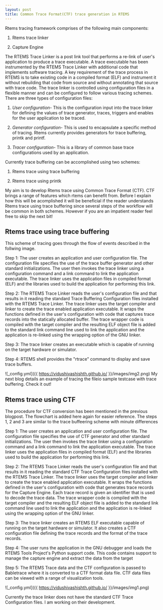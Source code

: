 ```yaml
---
layout: post
title: Common Trace Format(CTF) trace generation in RTEMS
---
```

Rtems tracing framework comprises of the following main components:

1) Rtems trace linker

2) Capture Engine

The RTEMS Trace Linker is a post link tool that performs a re-link of user's application to produce a trace executable. A trace executable has been instrumented by the RTEMS Trace Linker with additional code that implements software tracing. A key requirement of the trace process in RTEMS is to take existing code in a compiled format (ELF) and instrument it without rebuilding that code from source and without annotating that source with trace code. The trace linker is controlled using configuration files in a flexible manner and can be configured to follow various tracing schemes. There are three types of configuration files:

1) <em>User configuration</em>- This is the configuration input into the trace linker for defining the values of trace generator, traces, triggers and enables for the user application to be traced.

2) <em>Generator configuration</em>- This is used to encapsulate a specific method of tracing. Rtems currently provides generators for trace buffering, printk and printf. 

3) <em>Tracer configuration</em>- This is a library of common base trace configurations used by an application.


Currently trace buffering can be accomplished using two schemes:

1) Rtems trace using trace buffering

2) Rtems trace using printk 

My aim is to develop Rtems trace using Common Trace Format (CTF). CTF brings a range of features which rtems can benefit from. Before I explain how this will be acomplished it will be beneficial if the reader understands Rtems trace using trace buffering since several steps of the workflow will be common in both schemes. However if you are an impatient reader feel free to skip the next bit!

## Rtems trace using trace buffering

This scheme of tracing goes through the flow of events described in the follwing image. 

Step 1: The user creates an application and user configuration file. The configuration file specifies the use of the trace buffer generator and other standard initializations. The user then invokes the trace linker using a configuration command and a link command to link the application executable. The trace linker uses the application files in compiled format (ELF) and the libraries used to build the application for performing this link. 

Step 2: The RTEMS Trace Linker reads the user's configuration file and that results in it reading the standard Trace Buffering Configuration files installed with the RTEMS Trace Linker. The trace linker uses the target compiler and linker to create the trace enabled application executable. It wraps the functions defined in the user's configuration with code that captures trace records into the statically allocated buffer. The trace wrapper code is compiled with the target compiler and the resulting ELF object file is added to the standard link command line used to link the application and the application is re-linked using the wrapping option of the GNU linker.  

Step 3: The trace linker creates an executable which is capable of running on the target hardware or simulator.

Step 4: RTEMS shell provides the "rtrace" command to display and save trace buffers. 

![_config.yml]({{ https://vidushivashishth.github.io/ }}/images/img2.png)
My next blog details an example of tracing the fileio sample testcase with trace buffering. Check it out!

## Rtems trace using CTF

The procedure for CTF conversion has been mentioned in the previous blogpost. The flowchart is added here again for easier reference. The steps 1, 2 and 3 are similar to the trace buffeering scheme with minute differences

Step 1: The user creates an application and user configuration file. The configuration file specifies the use of CTF generator and other standard initializations. The user then invokes the trace linker using a configuration command and a link command to link the application executable. The trace linker uses the application files in compiled format (ELF) and the libraries used to build the application for performing this link. 

Step 2: The RTEMS Trace Linker reads the user's configuration file and that results in it reading the standard CTF Trace Configuration files installed with the RTEMS Trace Linker. The trace linker uses the target compiler and linker to create the trace enabled application executable. It wraps the functions defined in the user's configuration with code that generates trace records for the Capture Engine. Each trace record is given an identifier that is used to decode the trace data. The trace wrapper code is compiled with the target compiler and the resulting ELF object file is added to the standard link command line used to link the application and the application is re-linked using the wrapping option of the GNU linker. 

Step 3: The trace linker creates an RTEMS ELF executable capable of running on the target hardware or simulator. It also creates a CTF configuration file defining the trace records and the format of the trace records. 

Step 4: The user runs the application in the GNU debugger and loads the RTEMS Tools Project's Python support code. This code contains support to manage the capture engine and extract the data from the target 

Step 5: The RTEMS Trace data and the CTF configuration is passed to Babletrace where it is converted to a CTF format data file. CTF data files can be viewed with a range of visualization tools. 


![_config.yml]({{ https://vidushivashishth.github.io/ }}/images/img1.png)


Currently the trace linker does not have the standard CTF Trace Configuration files. I am working on their development. 


